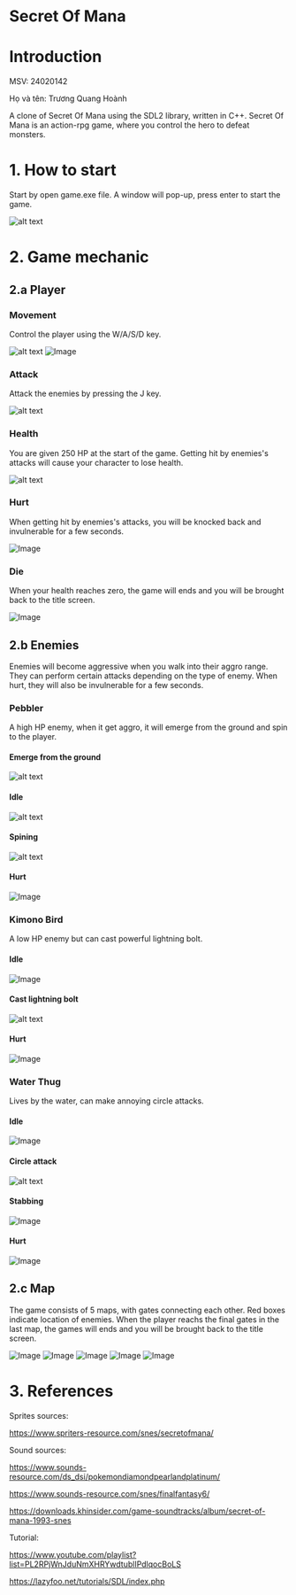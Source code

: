 # Secret Of Mana

# Introduction
MSV: 24020142

Họ và tên: Trương Quang Hoành

A clone of Secret Of Mana using the SDL2 library, written in C++. Secret Of Mana is an action-rpg game, where you control the hero to defeat monsters.

# 1. How to start
Start by open game.exe file. A window will pop-up, press enter to start the game.

![alt text](https://github.com/user-attachments/assets/6f45f781-d32d-47d2-8fc1-923a3054a950)

# 2. Game mechanic
## 2.a Player
### Movement
Control the player using the W/A/S/D key.

![alt text](https://github.com/user-attachments/assets/5e578b8c-438d-4656-a8df-9817b3876db3)
![Image](https://github.com/user-attachments/assets/d72d270f-c92d-4140-b965-1284dac98305)

### Attack
Attack the enemies by pressing the J key.

![alt text](https://github.com/user-attachments/assets/4d8eb304-e1f4-438b-9266-e83603d8e938)

### Health
You are given 250 HP at the start of the game. Getting hit by enemies's attacks will cause your character to lose health.

![alt text](https://github.com/user-attachments/assets/ab9837ce-cf35-4825-b6a4-3212ec6ba692)

### Hurt
When getting hit by enemies's attacks, you will be knocked back and invulnerable for a few seconds.

![Image](https://github.com/user-attachments/assets/c7a56412-5619-4ca9-8f9a-11e704af0791)

### Die
When your health reaches zero, the game will ends and you will be brought back to the title screen.

![Image](https://github.com/user-attachments/assets/0813aa1d-bc51-49a4-93a3-b553c42fdc90)

## 2.b Enemies
Enemies will become aggressive when you walk into their aggro range. They can perform certain attacks depending on the type of enemy. When hurt, they will also be invulnerable for a few seconds.

### Pebbler
A high HP enemy, when it get aggro, it will emerge from the ground and spin to the player.

#### Emerge from the ground
![alt text](https://github.com/user-attachments/assets/e5317402-b21b-486e-a427-1d0aa760840c)

#### Idle
![alt text](https://github.com/user-attachments/assets/df5550e2-39ae-4086-b505-761040b1b0a9)

#### Spining
![alt text](https://github.com/user-attachments/assets/43f22268-f518-47d3-b06f-a3c5242f6027)

#### Hurt
![Image](https://github.com/user-attachments/assets/909833c4-dca0-4314-a9a2-7bbcd78be591)

### Kimono Bird
A low HP enemy but can cast powerful lightning bolt.

#### Idle
![Image](https://github.com/user-attachments/assets/9bd33f65-25f6-457a-a7c1-a1147facd663)

#### Cast lightning bolt
![alt text](https://github.com/user-attachments/assets/3e56b495-5626-4def-af92-1654c44649fe)

#### Hurt
![Image](https://github.com/user-attachments/assets/ce086f93-9015-4fbc-b974-930ae6d7a755)

### Water Thug
Lives by the water, can make annoying circle attacks.

#### Idle
![Image](https://github.com/user-attachments/assets/acf71fef-b3b1-4ac8-89b9-89233ca8ef01)

#### Circle attack
![alt text](https://github.com/user-attachments/assets/a4e58491-e512-409c-ba5f-4c2f5197b4de)

#### Stabbing
![Image](https://github.com/user-attachments/assets/790bab49-e6fc-438b-9662-cae360f3f937)

#### Hurt
![Image](https://github.com/user-attachments/assets/0eab35ab-87ba-4bf5-a05a-6e675f697b1d)

## 2.c Map
The game consists of 5 maps, with gates connecting each other. Red boxes indicate location of enemies. When the player reachs the final gates in the last map, the games will ends and you will be brought back to the title screen.

![Image](https://github.com/user-attachments/assets/8d1f2b52-07cb-4295-99d4-377ca3debc4e)
![Image](https://github.com/user-attachments/assets/6f551eaa-2fe4-4b2c-9ade-6733d5d9e112)
![Image](https://github.com/user-attachments/assets/f9f2a430-556b-4018-b245-388cc49cc60e)
![Image](https://github.com/user-attachments/assets/28e1503c-9da0-43cd-96ce-8affe96518c0)
![Image](https://github.com/user-attachments/assets/68f148d2-edfc-45f3-b79a-61eb4bf4ac8d)

# 3. References
Sprites sources:

https://www.spriters-resource.com/snes/secretofmana/

Sound sources: 

https://www.sounds-resource.com/ds_dsi/pokemondiamondpearlandplatinum/

https://www.sounds-resource.com/snes/finalfantasy6/

https://downloads.khinsider.com/game-soundtracks/album/secret-of-mana-1993-snes

Tutorial:

https://www.youtube.com/playlist?list=PL2RPjWnJduNmXHRYwdtublIPdlqocBoLS

https://lazyfoo.net/tutorials/SDL/index.php



